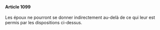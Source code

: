 #### Article 1099

Les époux ne pourront se donner indirectement au-delà de ce qui leur est permis par les dispositions ci-dessus.

